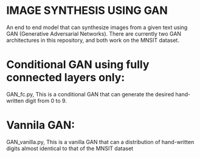 # IMAGE SYNTHESIS USING GAN
An end to end model that can synthesize images from a given text using GAN (Generative Adversarial Networks).
There are currently two GAN architectures in this repository, and both work on the MNSIT dataset.

# Conditional GAN using fully connected layers only:
GAN_fc.py,
This is a conditional GAN that can generate the desired hand-written digit from 0 to 9.
#

# Vannila GAN:
GAN_vanilla.py,
This is a vanilla GAN that can a distribution of hand-written digits almost identical to that of the MNSIT dataset
